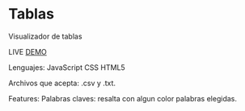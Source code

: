 # Tablas
Visualizador de tablas

LIVE [DEMO](https://visualizador-tablas.netlify.app/)

Lenguajes:
JavaScript
CSS
HTML5

Archivos que acepta: .csv y .txt.

Features:
Palabras claves: resalta con algun color palabras elegidas.
